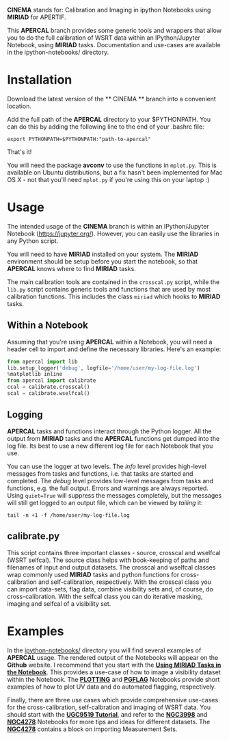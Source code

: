 **CINEMA** stands for: Calibration and Imaging in ipython Notebooks using **MIRIAD** for APERTIF. 

This **APERCAL**  branch provides some generic tools and wrappers that allow you to do the full calibration of WSRT data within an IPython/Jupyter Notebook, using **MIRIAD** tasks. Documentation and use-cases are available in the ipython-notebooks/ directory. 


# Installation

Download the latest version of the ** CINEMA ** branch into a convenient location. 

Add the full path of the **APERCAL** directory to your $PYTHONPATH. You can do this by adding the following line to the end of your .bashrc file:

```
export PYTHONPATH=$PYTHONPATH:"path-to-apercal"
```

That's it!

You will need the package **avconv** to use the functions in `mplot.py`. This is available on Ubuntu distributions, but a fix hasn't been implemented for Mac OS X - not that you'll need `mplot.py` if you're using this on your laptop :)

# Usage

The intended usage of the **CINEMA** branch is within an IPython/Jupyter Notebook (https://jupyter.org/). However, you can easily use the libraries in any Python script. 

You will need to have **MIRIAD** installed on your system. The **MIRIAD** environment should be setup before you start the notebook, so that **APERCAL** knows where to find **MIRIAD** tasks.

The main calibration tools are contained in the `crosscal.py` script, while the `lib.py` script contains generic tools and functions that are used by most calibration functions. This includes the class `miriad` which hooks to **MIRIAD** tasks. 

## Within a Notebook

Assuming that you're using **APERCAL** within a Notebook, you will need a header cell to import and define the necessary libraries. Here's an example:

```python
from apercal import lib
lib.setup_logger('debug', logfile='/home/user/my-log-file.log')
%matplotlib inline
from apercal import calibrate
ccal = calibrate.crosscal()
scal = calibrate.wselfcal()
```

## Logging

**APERCAL** tasks and functions interact through the Python logger. All the output from **MIRIAD** tasks and the **APERCAL** functions get dumped into the log file. Its best to use a new different log file for each Notebook that you use.

You can use the logger at two levels. The *info* level provides high-level messages from tasks and functions, i.e. that tasks are started and completed. The *debug* level provides low-level messages from tasks and functions, e.g. the full output. 
Errors and warnings are always reported. Using `quiet=True` will suppress the messages completely, but the messages will still get logged to an output file, which can be viewed by *tailing* it:
```
tail -n +1 -f /home/user/my-log-file.log
```

## calibrate.py
This script contains three important classes - source, crosscal and wselfcal (WSRT selfcal). The source class helps with book-keeping of paths and filenames of input and output datasets. 
The crosscal and wselfcal classes wrap commonly used **MIRIAD** tasks and python functions for cross-calibration and self-calibration, respectively. 
With the crosscal class you can import data-sets, flag data, combine visibility sets and, of course, do cross-calibration. 
With the selfcal class you can do iterative masking, imaging and selfcal of a visibility set. 

# Examples

In the [ipython-notebooks/](blob/cinema/ipython-notebooks/) directory you will find several examples of **APERCAL** usage. The rendered output of the Notebooks will appear on the **Github** website. I recommend that you start with the [**Using MIRIAD Tasks in the Notebook**](blob/cinema/ipython-notebooks/Using%20MIRIAD%20Tasks%20in%20the%20Notebook.ipynb). This provides a use-case of how to image a visibility dataset within the Notebook. The [**PLOTTING**](blob/cinema/ipython-notebooks/PLOTTING.ipynb) and [**PGFLAG**](blob/cinema/ipython-notebooks/PGFLAG.ipynb) Notebooks provide short examples of how to plot UV data and do automated flagging, respectively. 

Finally, there are three use cases which provide comprehensive use-cases for the cross-calibration, self-calbration and imaging of WSRT data. You should start with the [**UGC9519 Tutorial**](blob/cinema/ipython-notebooks/UGC9519.ipynb), and refer to the [**NGC3998**](blob/cinema/ipython-notebooks/NGC3998.ipynb) and [**NGC4278**](blob/cinema/ipython-notebooks/NGC4278.ipynb) Notebooks for more tips and ideas for different datasets. The [**NGC4278**](blob/cinema/ipython-notebooks/NGC4278.ipynb) contains a block on importing Measurement Sets. 